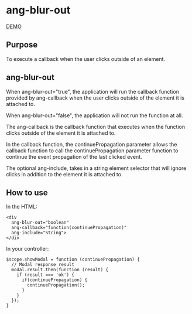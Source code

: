 # ang-blur-out

[DEMO](http://plnkr.co/edit/3t0tluuOjl3fOFMa6CWI?p=preview)

## Purpose
To execute a callback when the user clicks outside of an element.

## ang-blur-out
When ang-blur-out="true", the application will run the callback function
provided by ang-callback when the user clicks outside of the element it
is attached to.

When ang-blur-out="false", the application will not run the function at
all.

The ang-callback is the callback function that executes when the function
clicks outside of the element it is attached to.

In the callback function, the continuePropagation parameter allows the
callback function to call the continuePropagation parameter function to
continue the event propagation of the last clicked event.

The optional ang-include, takes in a string element selector that will
ignore clicks in addition to the element it is attached to.

## How to use

In the HTML:

    <div
      ang-blur-out="boolean"
      ang-callback="function(continuePropagation)"
      ang-include="String">
    </div

In your controller:

    $scope.showModal = function (continuePropagation) {
      // Modal response result
      modal.result.then(function (result) {
        if (result === 'ok') {
          if(continuePropagation) {
            continuePropagation();
          }
        }
      });
    }

